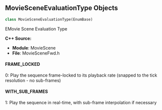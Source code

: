 ## MovieSceneEvaluationType Objects

```python
class MovieSceneEvaluationType(EnumBase)
```

EMovie Scene Evaluation Type

**C++ Source:**

- **Module**: MovieScene
- **File**: MovieSceneFwd.h

<a id="unreal.MovieSceneEvaluationType.FRAME_LOCKED"></a>

#### FRAME_LOCKED

0: Play the sequence frame-locked to its playback rate (snapped to the tick resolution - no sub-frames)

<a id="unreal.MovieSceneEvaluationType.WITH_SUB_FRAMES"></a>

#### WITH_SUB_FRAMES

1: Play the sequence in real-time, with sub-frame interpolation if necessary

<a id="unreal.UpdateClockSource"></a>